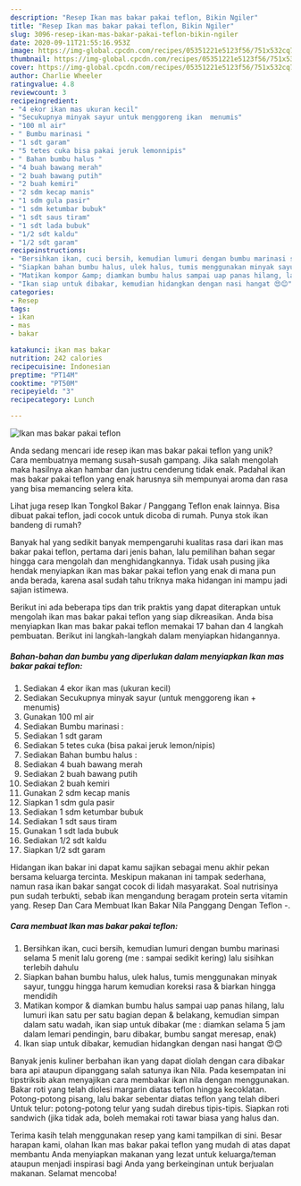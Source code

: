 ```yaml
---
description: "Resep Ikan mas bakar pakai teflon, Bikin Ngiler"
title: "Resep Ikan mas bakar pakai teflon, Bikin Ngiler"
slug: 3096-resep-ikan-mas-bakar-pakai-teflon-bikin-ngiler
date: 2020-09-11T21:55:16.953Z
image: https://img-global.cpcdn.com/recipes/05351221e5123f56/751x532cq70/ikan-mas-bakar-pakai-teflon-foto-resep-utama.jpg
thumbnail: https://img-global.cpcdn.com/recipes/05351221e5123f56/751x532cq70/ikan-mas-bakar-pakai-teflon-foto-resep-utama.jpg
cover: https://img-global.cpcdn.com/recipes/05351221e5123f56/751x532cq70/ikan-mas-bakar-pakai-teflon-foto-resep-utama.jpg
author: Charlie Wheeler
ratingvalue: 4.8
reviewcount: 3
recipeingredient:
- "4 ekor ikan mas ukuran kecil"
- "Secukupnya minyak sayur untuk menggoreng ikan  menumis"
- "100 ml air"
- " Bumbu marinasi "
- "1 sdt garam"
- "5 tetes cuka bisa pakai jeruk lemonnipis"
- " Bahan bumbu halus "
- "4 buah bawang merah"
- "2 buah bawang putih"
- "2 buah kemiri"
- "2 sdm kecap manis"
- "1 sdm gula pasir"
- "1 sdm ketumbar bubuk"
- "1 sdt saus tiram"
- "1 sdt lada bubuk"
- "1/2 sdt kaldu"
- "1/2 sdt garam"
recipeinstructions:
- "Bersihkan ikan, cuci bersih, kemudian lumuri dengan bumbu marinasi selama 5 menit lalu goreng (me : sampai sedikit kering) lalu sisihkan terlebih dahulu"
- "Siapkan bahan bumbu halus, ulek halus, tumis menggunakan minyak sayur, tunggu hingga harum kemudian koreksi rasa &amp; biarkan hingga mendidih"
- "Matikan kompor &amp; diamkan bumbu halus sampai uap panas hilang, lalu lumuri ikan satu per satu bagian depan &amp; belakang, kemudian simpan dalam satu wadah, ikan siap untuk dibakar (me : diamkan selama 5 jam dalam lemari pendingin, baru dibakar, bumbu sangat meresap, enak)"
- "Ikan siap untuk dibakar, kemudian hidangkan dengan nasi hangat 😍😊"
categories:
- Resep
tags:
- ikan
- mas
- bakar

katakunci: ikan mas bakar 
nutrition: 242 calories
recipecuisine: Indonesian
preptime: "PT14M"
cooktime: "PT50M"
recipeyield: "3"
recipecategory: Lunch

---
```



![Ikan mas bakar pakai teflon](https://img-global.cpcdn.com/recipes/05351221e5123f56/751x532cq70/ikan-mas-bakar-pakai-teflon-foto-resep-utama.jpg)

Anda sedang mencari ide resep ikan mas bakar pakai teflon yang unik? Cara membuatnya memang susah-susah gampang. Jika salah mengolah maka hasilnya akan hambar dan justru cenderung tidak enak. Padahal ikan mas bakar pakai teflon yang enak harusnya sih mempunyai aroma dan rasa yang bisa memancing selera kita.

Lihat juga resep Ikan Tongkol Bakar / Panggang Teflon enak lainnya. Bisa dibuat pakai teflon, jadi cocok untuk dicoba di rumah. Punya stok ikan bandeng di rumah?

Banyak hal yang sedikit banyak mempengaruhi kualitas rasa dari ikan mas bakar pakai teflon, pertama dari jenis bahan, lalu pemilihan bahan segar hingga cara mengolah dan menghidangkannya. Tidak usah pusing jika hendak menyiapkan ikan mas bakar pakai teflon yang enak di mana pun anda berada, karena asal sudah tahu triknya maka hidangan ini mampu jadi sajian istimewa.


Berikut ini ada beberapa tips dan trik praktis yang dapat diterapkan untuk mengolah ikan mas bakar pakai teflon yang siap dikreasikan. Anda bisa menyiapkan Ikan mas bakar pakai teflon memakai 17 bahan dan 4 langkah pembuatan. Berikut ini langkah-langkah dalam menyiapkan hidangannya.

<!--inarticleads1-->

##### Bahan-bahan dan bumbu yang diperlukan dalam menyiapkan Ikan mas bakar pakai teflon:

1. Sediakan 4 ekor ikan mas (ukuran kecil)
1. Sediakan Secukupnya minyak sayur (untuk menggoreng ikan + menumis)
1. Gunakan 100 ml air
1. Sediakan  Bumbu marinasi :
1. Sediakan 1 sdt garam
1. Sediakan 5 tetes cuka (bisa pakai jeruk lemon/nipis)
1. Sediakan  Bahan bumbu halus :
1. Sediakan 4 buah bawang merah
1. Sediakan 2 buah bawang putih
1. Sediakan 2 buah kemiri
1. Gunakan 2 sdm kecap manis
1. Siapkan 1 sdm gula pasir
1. Sediakan 1 sdm ketumbar bubuk
1. Sediakan 1 sdt saus tiram
1. Gunakan 1 sdt lada bubuk
1. Sediakan 1/2 sdt kaldu
1. Siapkan 1/2 sdt garam


Hidangan ikan bakar ini dapat kamu sajikan sebagai menu akhir pekan bersama keluarga tercinta. Meskipun makanan ini tampak sederhana, namun rasa ikan bakar sangat cocok di lidah masyarakat. Soal nutrisinya pun sudah terbukti, sebab ikan mengandung beragam protein serta vitamin yang. Resep Dan Cara Membuat Ikan Bakar Nila Panggang Dengan Teflon -. 

<!--inarticleads2-->

##### Cara membuat Ikan mas bakar pakai teflon:

1. Bersihkan ikan, cuci bersih, kemudian lumuri dengan bumbu marinasi selama 5 menit lalu goreng (me : sampai sedikit kering) lalu sisihkan terlebih dahulu
1. Siapkan bahan bumbu halus, ulek halus, tumis menggunakan minyak sayur, tunggu hingga harum kemudian koreksi rasa &amp; biarkan hingga mendidih
1. Matikan kompor &amp; diamkan bumbu halus sampai uap panas hilang, lalu lumuri ikan satu per satu bagian depan &amp; belakang, kemudian simpan dalam satu wadah, ikan siap untuk dibakar (me : diamkan selama 5 jam dalam lemari pendingin, baru dibakar, bumbu sangat meresap, enak)
1. Ikan siap untuk dibakar, kemudian hidangkan dengan nasi hangat 😍😊


Banyak jenis kuliner berbahan ikan yang dapat diolah dengan cara dibakar bara api ataupun dipanggang salah satunya ikan Nila. Pada kesempatan ini tipstriksib akan menyajikan cara membakar ikan nila dengan menggunakan. Bakar roti yang telah diolesi margarin diatas teflon hingga kecoklatan. Potong-potong pisang, lalu bakar sebentar diatas teflon yang telah diberi Untuk telur: potong-potong telur yang sudah direbus tipis-tipis. Siapkan roti sandwich (jika tidak ada, boleh memakai roti tawar biasa yang halus dan. 

Terima kasih telah menggunakan resep yang kami tampilkan di sini. Besar harapan kami, olahan Ikan mas bakar pakai teflon yang mudah di atas dapat membantu Anda menyiapkan makanan yang lezat untuk keluarga/teman ataupun menjadi inspirasi bagi Anda yang berkeinginan untuk berjualan makanan. Selamat mencoba!
